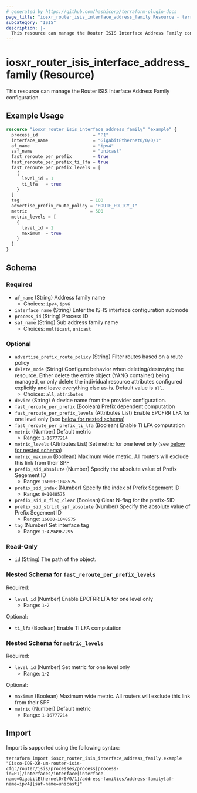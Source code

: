 ```yaml
---
# generated by https://github.com/hashicorp/terraform-plugin-docs
page_title: "iosxr_router_isis_interface_address_family Resource - terraform-provider-iosxr"
subcategory: "ISIS"
description: |-
  This resource can manage the Router ISIS Interface Address Family configuration.
---
```


# iosxr_router_isis_interface_address_family (Resource)

This resource can manage the Router ISIS Interface Address Family configuration.

## Example Usage

```terraform
resource "iosxr_router_isis_interface_address_family" "example" {
  process_id                     = "P1"
  interface_name                 = "GigabitEthernet0/0/0/1"
  af_name                        = "ipv4"
  saf_name                       = "unicast"
  fast_reroute_per_prefix        = true
  fast_reroute_per_prefix_ti_lfa = true
  fast_reroute_per_prefix_levels = [
    {
      level_id = 1
      ti_lfa   = true
    }
  ]
  tag                           = 100
  advertise_prefix_route_policy = "ROUTE_POLICY_1"
  metric                        = 500
  metric_levels = [
    {
      level_id = 1
      maximum  = true
    }
  ]
}
```

<!-- schema generated by tfplugindocs -->
## Schema

### Required

- `af_name` (String) Address family name
  - Choices: `ipv4`, `ipv6`
- `interface_name` (String) Enter the IS-IS interface configuration submode
- `process_id` (String) Process ID
- `saf_name` (String) Sub address family name
  - Choices: `multicast`, `unicast`

### Optional

- `advertise_prefix_route_policy` (String) Filter routes based on a route policy
- `delete_mode` (String) Configure behavior when deleting/destroying the resource. Either delete the entire object (YANG container) being managed, or only delete the individual resource attributes configured explicitly and leave everything else as-is. Default value is `all`.
  - Choices: `all`, `attributes`
- `device` (String) A device name from the provider configuration.
- `fast_reroute_per_prefix` (Boolean) Prefix dependent computation
- `fast_reroute_per_prefix_levels` (Attributes List) Enable EPCFRR LFA for one level only (see [below for nested schema](#nestedatt--fast_reroute_per_prefix_levels))
- `fast_reroute_per_prefix_ti_lfa` (Boolean) Enable TI LFA computation
- `metric` (Number) Default metric
  - Range: `1`-`16777214`
- `metric_levels` (Attributes List) Set metric for one level only (see [below for nested schema](#nestedatt--metric_levels))
- `metric_maximum` (Boolean) Maximum wide metric. All routers will exclude this link from their SPF
- `prefix_sid_absolute` (Number) Specify the absolute value of Prefix Segement ID
  - Range: `16000`-`1048575`
- `prefix_sid_index` (Number) Specify the index of Prefix Segement ID
  - Range: `0`-`1048575`
- `prefix_sid_n_flag_clear` (Boolean) Clear N-flag for the prefix-SID
- `prefix_sid_strict_spf_absolute` (Number) Specify the absolute value of Prefix Segement ID
  - Range: `16000`-`1048575`
- `tag` (Number) Set interface tag
  - Range: `1`-`4294967295`

### Read-Only

- `id` (String) The path of the object.

<a id="nestedatt--fast_reroute_per_prefix_levels"></a>
### Nested Schema for `fast_reroute_per_prefix_levels`

Required:

- `level_id` (Number) Enable EPCFRR LFA for one level only
  - Range: `1`-`2`

Optional:

- `ti_lfa` (Boolean) Enable TI LFA computation


<a id="nestedatt--metric_levels"></a>
### Nested Schema for `metric_levels`

Required:

- `level_id` (Number) Set metric for one level only
  - Range: `1`-`2`

Optional:

- `maximum` (Boolean) Maximum wide metric. All routers will exclude this link from their SPF
- `metric` (Number) Default metric
  - Range: `1`-`16777214`

## Import

Import is supported using the following syntax:

```shell
terraform import iosxr_router_isis_interface_address_family.example "Cisco-IOS-XR-um-router-isis-cfg:/router/isis/processes/process[process-id=P1]/interfaces/interface[interface-name=GigabitEthernet0/0/0/1]/address-families/address-family[af-name=ipv4][saf-name=unicast]"
```
